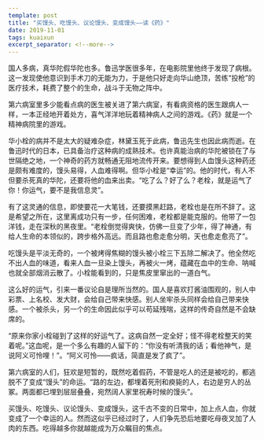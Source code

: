 ```yaml
---
template: post
title: "买馒头、吃馒头、议论馒头、变成馒头——读《药》"
date: 2019-11-01
tags: kuaixun
excerpt_separator: <!--more-->
---
```


国人多病，真华陀假华陀也多。鲁迅学医很多年，在电影院里他终于发现了病根。这一发现使他意识到手术刀的无能为力，于是他只好走向华山绝顶，苦练“投枪”的医疗技术，耗费了整个的生命，战斗于无物之阵中。

第六病室里多少能看点病的医生被关进了第六病室，有看病资格的医生跟病人一样，一本正经地开着处方，喜气洋洋地玩着精神病人之间的游戏。《药》就是一个精神病院里的游戏。

华小栓的病并不是太大的疑难杂症，林黛玉死于此病，鲁迅先生也因此病而逝。在鲁迅时代的日本，已具备治疗这种病的成熟技术。也许真能治病的华陀被锁在了与世隔绝之地，一个神奇的药方就畅通无阻地流传开来。要想得到人血馒头这种药还是颇有难度的，馒头易得，人血难得啊。但华小栓是“幸运”的。他的时代，有人不但要杀死真的华陀，还要将他的血来出卖。“吃了么？好了么？老栓，就是运气了你！你运气，要不是我信息灵”。

有了这灵通的信息，即使要花一大笔钱，还要摸黑赶路，老栓也是在所不辞了。这是希望之所在，这里离成功只有一步，任何困难，老栓都是能克服的。他带了一包洋钱，走在深秋的黑夜里。“老栓倒觉得爽快，仿佛一旦变了少年，得了神通，有给人生命的本领似的，跨步格外高远。而且路也愈走愈分明，天也愈走愈亮了”。

吃馒头是平淡无奇的，一个被烤得焦糊的馒头被小栓三下五除二解决了。他全然吃不出人血的味道，看来人血一旦染上馒头，再被火一烤，蕴藏在血中的生命、呐喊也就全部烟消云散了。小栓能看到的，只是焦皮里窜出的一道白气。

这么好的运气，引来一番议论自是理所当然的。国人是喜欢打酱油围观的，别人中彩票、上名校、发大财，会给自己带来快感。别人坐牢杀头同样会给自己带来快感。一个被杀头，另一个的生命因此似乎可以苟延残喘，这样的传奇自然是不会缺席的。

“原来你家小栓碰到了这样的好运气了。这病自然一定全好；怪不得老栓整天的笑着呢。”这血呢，是一个多么有趣的人留下的：“你没有听清我的话；看他神气，是说阿义可怜哩！”。“阿义可怜——疯话，简直是发了疯了”。

第六病室的人们，狂欢是短暂的，既然吃着假药，不管是吃人的还是被吃的，都逃脱不了变成“馒头”的命运。“路的左边，都埋着死刑和瘐毙的人，右边是穷人的丛冢。两面都已埋到层层叠叠，宛然阔人家里祝寿时候的馒头”。

买馒头、吃馒头、议论馒头、变成馒头，这千古不变的日常中，加上点人血，你就变成了一个幸运的人。然而这似乎已经过时了，人们争先恐后地要吃母夜叉加了人肉的东西。吃得越多你就越能成为万众瞩目的焦点。
